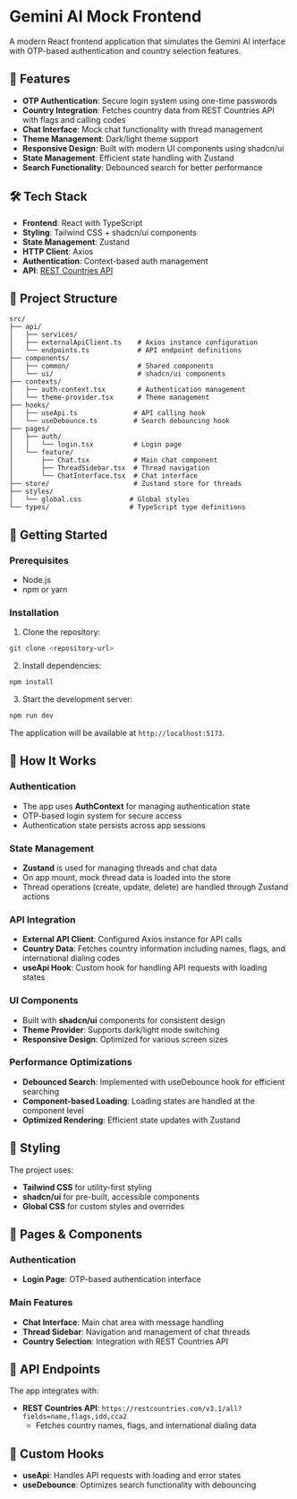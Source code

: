 # Gemini AI Mock Frontend

A modern React frontend application that simulates the Gemini AI interface with OTP-based authentication and country selection features.

## 🚀 Features

- **OTP Authentication**: Secure login system using one-time passwords
- **Country Integration**: Fetches country data from REST Countries API with flags and calling codes
- **Chat Interface**: Mock chat functionality with thread management
- **Theme Management**: Dark/light theme support
- **Responsive Design**: Built with modern UI components using shadcn/ui
- **State Management**: Efficient state handling with Zustand
- **Search Functionality**: Debounced search for better performance

## 🛠 Tech Stack

- **Frontend**: React with TypeScript
- **Styling**: Tailwind CSS + shadcn/ui components
- **State Management**: Zustand
- **HTTP Client**: Axios
- **Authentication**: Context-based auth management
- **API**: [REST Countries API](https://restcountries.com/v3.1/all?fields=name,flags,idd,cca2)

## 📁 Project Structure

```
src/
├── api/
│   ├── services/
│   ├── externalApiClient.ts    # Axios instance configuration
│   └── endpoints.ts            # API endpoint definitions
├── components/
│   ├── common/                 # Shared components
│   └── ui/                     # shadcn/ui components
├── contexts/
│   ├── auth-context.tsx        # Authentication management
│   └── theme-provider.tsx      # Theme management
├── hooks/
│   ├── useApi.ts              # API calling hook
│   └── useDebounce.ts         # Search debouncing hook
├── pages/
│   ├── auth/
│   │   └── login.tsx          # Login page
│   └── feature/
│       ├── Chat.tsx           # Main chat component
│       ├── ThreadSidebar.tsx  # Thread navigation
│       └── ChatInterface.tsx  # Chat interface
├── store/                     # Zustand store for threads
├── styles/
│   └── global.css            # Global styles
└── types/                    # TypeScript type definitions
```

## 🚀 Getting Started

### Prerequisites

- Node.js 
- npm or yarn

### Installation

1. Clone the repository:
```bash
git clone <repository-url>
```

2. Install dependencies:
```bash
npm install
```

3. Start the development server:
```bash
npm run dev
```

The application will be available at `http://localhost:5173`.

## 🔧 How It Works

### Authentication
- The app uses **AuthContext** for managing authentication state
- OTP-based login system for secure access
- Authentication state persists across app sessions

### State Management
- **Zustand** is used for managing threads and chat data
- On app mount, mock thread data is loaded into the store
- Thread operations (create, update, delete) are handled through Zustand actions

### API Integration
- **External API Client**: Configured Axios instance for API calls
- **Country Data**: Fetches country information including names, flags, and international dialing codes
- **useApi Hook**: Custom hook for handling API requests with loading states

### UI Components
- Built with **shadcn/ui** components for consistent design
- **Theme Provider**: Supports dark/light mode switching
- **Responsive Design**: Optimized for various screen sizes

### Performance Optimizations
- **Debounced Search**: Implemented with useDebounce hook for efficient searching
- **Component-based Loading**: Loading states are handled at the component level
- **Optimized Rendering**: Efficient state updates with Zustand

## 🎨 Styling

The project uses:
- **Tailwind CSS** for utility-first styling
- **shadcn/ui** for pre-built, accessible components
- **Global CSS** for custom styles and overrides

## 📱 Pages & Components

### Authentication
- **Login Page**: OTP-based authentication interface

### Main Features
- **Chat Interface**: Main chat area with message handling
- **Thread Sidebar**: Navigation and management of chat threads
- **Country Selection**: Integration with REST Countries API

## 🔌 API Endpoints

The app integrates with:
- **REST Countries API**: `https://restcountries.com/v3.1/all?fields=name,flags,idd,cca2`
  - Fetches country names, flags, and international dialing data

## 🧰 Custom Hooks

- **useApi**: Handles API requests with loading and error states
- **useDebounce**: Optimizes search functionality with debouncing



